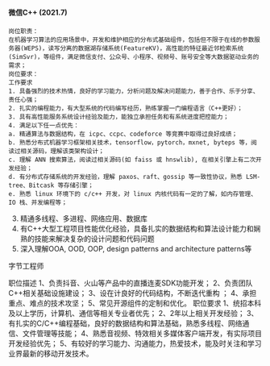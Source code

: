 #### 微信C++ (2021.7)

```
岗位职责：
在机器学习算法的应用场景中，开发和维护相应的分布式基础组件，包括但不限于在线的参数服务器(WEPS)，读写分离的数据湖存储系统(FeatureKV)，高性能的特征最近邻检索系统(SimSvr)，等组件，满足微信支付、公众号、小程序、视频号、账号安全等大数据驱动业务的需求；
岗位要求：
工作要求
1. 具备强烈的技术热情，良好的学习能力，分析问题及解决问题能力，善于合作、乐于分享、责任心强；
2. 扎实的编程能力，有大型系统的代码编写经历，熟练掌握一门编程语言（C++更好）；
3. 具有高性能服务系统设计经验及能力，能独立承担任务和有系统进度把控能力；
4. 满足以下任一点优先：
a. 精通算法与数据结构，在 icpc、ccpc、codeforce 等竞赛中取得过良好成绩；
b. 熟悉分布式机器学习框架相关技术，tensorflow，pytorch，mxnet, byteps 等，阅读过相关源码，理解该类架构设计；
c. 理解 ANN 搜索算法，阅读过相关源码(如 faiss 或 hnswlib), 在相关引擎上有二次开发经验；
d. 有分布式存储系统的开发经验，理解 paxos、raft、gossip 等一致性协议，熟悉 LSM-tree、Bitcask 等存储引擎；
e. 熟悉 linux 环境下的 c/c++ 开发，对 linux 内核代码有一定的了解，如内存管理、 IO 栈、并发编程等；
```

3) 精通多线程、多进程、网络应用、数据库
4) 有C++大型工程项目性能优化经验，具备扎实的数据结构和算法设计能力和娴熟的技能来解决复杂的设计问题和代码问题
5) 深入理解OOA, OOD, OOP, design patterns and architecture patterns等

字节工程师

职位描述
1、负责抖音、火山等产品中的直播连麦SDK功能开发；
2、负责团队C++相关基础设施建设；
3、设在计良好的代码结构，不断迭代重构 ；
4、承担重点、难点的技术攻坚；
5、常见开源组件的定制和优化。
职位要求
1、统招本科及以上学历，计算机、通信等相关专业者优先；
2、2年以上相关开发经验；
3、有扎实的C/C++编程基础，良好的数据结构和算法基础，熟悉多线程、网络通信、文件管理等技能；
4、熟悉音视频、特效相关多媒体客户端开发，有实际项目开发经验优先；
5、有较好的学习能力、沟通能力，热爱技术，能及时关注和学习业界最新的移动开发技术。